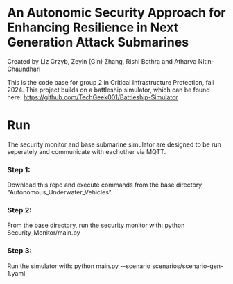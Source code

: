 # An Autonomic Security Approach for Enhancing Resilience in Next Generation Attack Submarines
Created by Liz Grzyb, Zeyin (Gin) Zhang, Rishi Bothra and Atharva Nitin-Chaundhari

This is the code base for group 2 in Critical Infrastructure Protection, fall 2024.
This project builds on a battleship simulator, which can be found here:
https://github.com/TechGeek001/Battleship-Simulator

# Run
The security monitor and base submarine simulator are designed to be run seperately and communicate with eachother via MQTT.
### Step 1:
Download this repo and execute commands from the base directory "Autonomous_Underwater_Vehicles".

### Step 2:
From the base directory, run the security monitor with:
python Security_Monitor/main.py

### Step 3:
Run the simulator with: 
python main.py --scenario scenarios/scenario-gen-1.yaml
